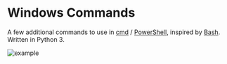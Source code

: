 Windows Commands
================

A few additional commands to use in [cmd](https://en.wikipedia.org/wiki/Cmd.exe) / [PowerShell](https://en.wikipedia.org/wiki/PowerShell), inspired by [Bash](https://www.gnu.org/software/bash/). Written in Python 3.

![example](https://raw.githubusercontent.com/CraicOverflow89/win-commands/master/res/screenshots/001.PNG)